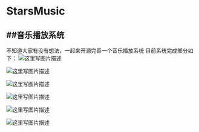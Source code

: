 # StarsMusic
##音乐播放系统
---
不知道大家有没有想法，一起来开源完善一个音乐播放系统
目前系统完成部分如下：
![这里写图片描述](https://img-blog.csdn.net/20180526231051955?watermark/2/text/aHR0cHM6Ly9ibG9nLmNzZG4ubmV0L20wXzM3NDk5MDU5/font/5a6L5L2T/fontsize/400/fill/I0JBQkFCMA==/dissolve/70)

![这里写图片描述](https://img-blog.csdn.net/20180526231111604?watermark/2/text/aHR0cHM6Ly9ibG9nLmNzZG4ubmV0L20wXzM3NDk5MDU5/font/5a6L5L2T/fontsize/400/fill/I0JBQkFCMA==/dissolve/70)

![这里写图片描述](https://img-blog.csdn.net/20180526231128478?watermark/2/text/aHR0cHM6Ly9ibG9nLmNzZG4ubmV0L20wXzM3NDk5MDU5/font/5a6L5L2T/fontsize/400/fill/I0JBQkFCMA==/dissolve/70)

![这里写图片描述](https://img-blog.csdn.net/20180526231138601?watermark/2/text/aHR0cHM6Ly9ibG9nLmNzZG4ubmV0L20wXzM3NDk5MDU5/font/5a6L5L2T/fontsize/400/fill/I0JBQkFCMA==/dissolve/70)

![这里写图片描述](https://img-blog.csdn.net/20180526231149824?watermark/2/text/aHR0cHM6Ly9ibG9nLmNzZG4ubmV0L20wXzM3NDk5MDU5/font/5a6L5L2T/fontsize/400/fill/I0JBQkFCMA==/dissolve/70)

![这里写图片描述](https://img-blog.csdn.net/20180526231156688?watermark/2/text/aHR0cHM6Ly9ibG9nLmNzZG4ubmV0L20wXzM3NDk5MDU5/font/5a6L5L2T/fontsize/400/fill/I0JBQkFCMA==/dissolve/70)